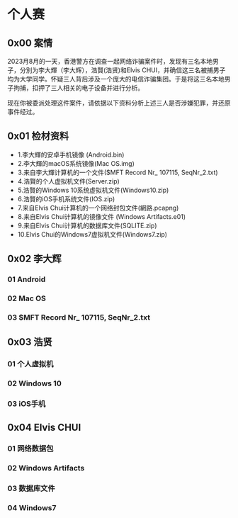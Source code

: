 # 个人赛
## 0x00 案情
2023月8月的一天，香港警方在调查一起网络诈骗案件时，发现有三名本地男子，分別为李大輝（李大辉），浩賢(浩贤)和Elvis CHUI，并确信这三名被捕男子均为大学同学。怀疑三人背后涉及一个庞大的电信诈骗集团。于是将这三名本地男子拘捕，扣押了三人相关的电子设备并进行分析。

现在你被委派处理这件案件，请依据以下资料分析上述三人是否涉嫌犯罪，并还原事件经过。
## 0x01 检材资料
- 1.李大輝的安卓手机镜像 (Android.bin)
- 2.李大輝的macOS系统镜像(Mac OS.img)
- 3.来自李大輝计算机的一个文件($MFT Record Nr_ 107115, SeqNr_2.txt)
- 4.浩賢的个人虚拟机文件(Server.zip)
- 5.浩賢的Windows 10系统虚拟机文件(Windows10.zip)
- 6.浩賢的iOS手机系统文件(IOS.zip)
- 7.来自Elvis Chui计算机的一个网络封包文件(網路.pcapng)
- 8.来自Elvis Chui计算机的镜像文件 (Windows Artifacts.e01)
- 9.来自Elvis Chui计算机的数据库文件(SQLITE.zip)
- 10.Elvis Chui的Windows7虚拟机文件(Windows7.zip)

## 0x02 李大辉

### 01 Android
### 02 Mac OS

### 03 $MFT Record Nr_ 107115, SeqNr_2.txt

## 0x03 浩贤

### 01 个人虚拟机

### 02 Windows 10

### 03 iOS手机

## 0x04 Elvis CHUI

### 01 网络数据包

### 02 Windows Artifacts

### 03 数据库文件

### 04 Windows7
